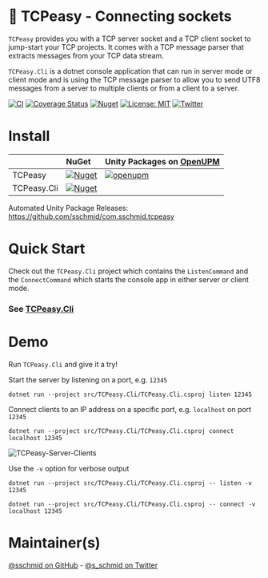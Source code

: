 # 🔌 TCPeasy - Connecting sockets

`TCPeasy` provides you with a TCP server socket and a TCP client socket to
jump-start your TCP projects. It comes with a TCP message parser that extracts
messages from your TCP data stream.

`TCPeasy.Cli` is a dotnet console application that can run in server mode or
client mode and is using the TCP message parser to allow you to send UTF8
messages from a server to multiple clients or from a client to a server.

[![CI](https://github.com/sschmid/TCPeasy/actions/workflows/ci.yml/badge.svg)](https://github.com/sschmid/TCPeasy/actions/workflows/ci.yml)
[![Coverage Status](https://coveralls.io/repos/github/sschmid/TCPeasy/badge.svg)](https://coveralls.io/github/sschmid/TCPeasy)
[![Nuget](https://img.shields.io/nuget/dt/TCPeasy)](https://www.nuget.org/packages/TCPeasy)
[![License: MIT](https://img.shields.io/github/license/sschmid/TCPeasy)](https://github.com/sschmid/TCPeasy/blob/main/LICENSE.md)
[![Twitter](https://img.shields.io/twitter/follow/s_schmid)][twitter-sschmid]

# Install

|             | NuGet                                                                                              | Unity Packages on [OpenUPM](https://openupm.com)                                                                                                                                    |
|:------------|:---------------------------------------------------------------------------------------------------|-------------------------------------------------------------------------------------------------------------------------------------------------------------------------------------|
| TCPeasy     | [![Nuget](https://img.shields.io/nuget/v/TCPeasy)](https://www.nuget.org/packages/TCPeasy)         | [![openupm](https://img.shields.io/npm/v/com.sschmid.tcpeasy?label=com.sschmid.tcpeasy&registry_uri=https://package.openupm.com)](https://openupm.com/packages/com.sschmid.tcpeasy) |
| TCPeasy.Cli | [![Nuget](https://img.shields.io/nuget/v/TCPeasy.Cli)](https://www.nuget.org/packages/TCPeasy.Cli) |                                                                                                                                                                                     |

Automated Unity Package Releases: https://github.com/sschmid/com.sschmid.tcpeasy

# Quick Start

Check out the `TCPeasy.Cli` project which contains the `ListenCommand` and
the `ConnectCommand` which starts the console app in either server or client mode.

### See [TCPeasy.Cli](https://github.com/sschmid/TCPeasy/tree/main/src/TCPeasy.Cli)

# Demo

Run `TCPeasy.Cli` and give it a try!

Start the server by listening on a port, e.g. `12345`

```
dotnet run --project src/TCPeasy.Cli/TCPeasy.Cli.csproj listen 12345
```

Connect clients to an IP address on a specific port, e.g. `localhost` on port `12345`

```
dotnet run --project src/TCPeasy.Cli/TCPeasy.Cli.csproj connect localhost 12345
```

![TCPeasy-Server-Clients](https://github.com/sschmid/TCPeasy/raw/main/readme/TCPeasy-Server-Clients.png)

Use the `-v` option for verbose output

```
dotnet run --project src/TCPeasy.Cli/TCPeasy.Cli.csproj -- listen -v 12345
```

```
dotnet run --project src/TCPeasy.Cli/TCPeasy.Cli.csproj -- connect -v localhost 12345
```

# Maintainer(s)
[@sschmid on GitHub][github-sschmid] - [@s_schmid on Twitter][twitter-sschmid]

[github-sschmid]: https://github.com/sschmid "@sschmid"
[twitter-sschmid]: https://twitter.com/intent/follow?original_referer=https%3A%2F%2Fgithub.com%2Fsschmid%2FTCPeasy&screen_name=s_schmid&tw_p=followbutton "s_schmid on Twitter"
